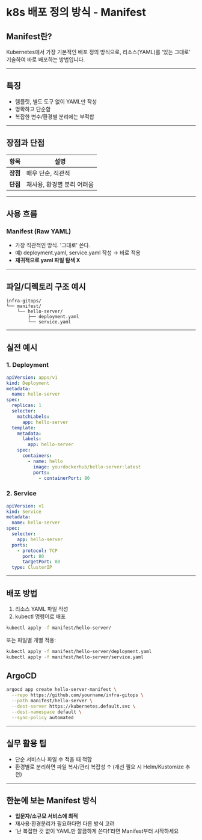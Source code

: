 # k8s 배포 정의 방식 - Manifest

## Manifest란?
Kubernetes에서 가장 기본적인 배포 정의 방식으로, 리소스(YAML)를 ‘있는 그대로’ 기술하여 바로 배포하는 방법입니다.

---

## 특징
- 템플릿, 별도 도구 없이 YAML만 작성
- 명확하고 단순함
- 복잡한 변수/환경별 분리에는 부적합

---

## 장점과 단점

| 항목     | 설명              |
| ------ | --------------- |
| **장점** | 매우 단순, 직관적      |
| **단점** | 재사용, 환경별 분리 어려움 |

---
## 사용 흐름

### Manifest (Raw YAML)
- 가장 직관적인 방식. '그대로' 쓴다.
- 예) deployment.yaml, service.yaml 작성 → 바로 적용
- **재귀적으로 yaml 파일 탐색 X**

---

## 파일/디렉토리 구조 예시

```plaintext
infra-gitops/
└── manifest/
    └── hello-server/
        ├── deployment.yaml
        └── service.yaml
```

---

## 실전 예시

### 1. Deployment
```yaml
apiVersion: apps/v1
kind: Deployment
metadata:
  name: hello-server
spec:
  replicas: 1
  selector:
    matchLabels:
      app: hello-server
  template:
    metadata:
      labels:
        app: hello-server
    spec:
      containers:
        - name: hello
          image: yourdockerhub/hello-server:latest
          ports:
            - containerPort: 80
```

### 2. Service
```yaml
apiVersion: v1
kind: Service
metadata:
  name: hello-server
spec:
  selector:
    app: hello-server
  ports:
    - protocol: TCP
      port: 80
      targetPort: 80
  type: ClusterIP
```

---

## 배포 방법

1. 리소스 YAML 파일 작성
2. kubectl 명령어로 배포

```bash
kubectl apply -f manifest/hello-server/
```
또는 파일별 개별 적용:
```bash
kubectl apply -f manifest/hello-server/deployment.yaml
kubectl apply -f manifest/hello-server/service.yaml
```

## ArgoCD
```bash
argocd app create hello-server-manifest \
  --repo https://github.com/yourname/infra-gitops \
  --path manifest/hello-server \
  --dest-server https://kubernetes.default.svc \
  --dest-namespace default \
  --sync-policy automated
```

---

## 실무 활용 팁
- 단순 서비스나 파일 수 적을 때 적합
- 환경별로 분리하면 파일 복사/관리 복잡성 ↑ (개선 필요 시 Helm/Kustomize 추천)

---

## 한눈에 보는 Manifest 방식
- **입문자/소규모 서비스에 최적**
- 재사용·환경분리가 필요하다면 다른 방식 고려  
- ‘난 복잡한 것 없이 YAML만 깔끔하게 쓴다!’라면 Manifest부터 시작하세요